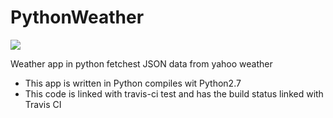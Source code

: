 # PythonWeather
<img src= "https://travis-ci.org/joshiakshay91/WeatherApp.svg?branch=master"/>

Weather app in python fetchest JSON data from yahoo weather
* This app is written in Python compiles wit Python2.7
* This code is linked with travis-ci test and has the build status linked with Travis CI

